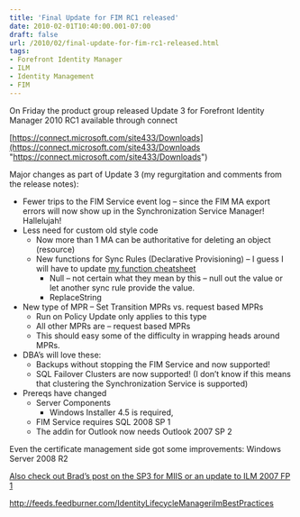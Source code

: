 ```yaml
---
title: 'Final Update for FIM RC1 released'
date: 2010-02-01T10:40:00.001-07:00
draft: false
url: /2010/02/final-update-for-fim-rc1-released.html
tags: 
- Forefront Identity Manager
- ILM
- Identity Management
- FIM
---
```


On Friday the product group released Update 3 for Forefront Identity Manager 2010 RC1 available through connect

[https://connect.microsoft.com/site433/Downloads](https://connect.microsoft.com/site433/Downloads "https://connect.microsoft.com/site433/Downloads")

Major changes as part of Update 3 (my regurgitation and comments from the release notes):

*   Fewer trips to the FIM Service event log – since the FIM MA export errors will now show up in the Synchronization Service Manager! Hallelujah!
*   Less need for custom old style code
    *   Now more than 1 MA can be authoritative for deleting an object (resource)
    *   New functions for Sync Rules (Declarative Provisioning) – I guess I will have to update [my function cheatsheet](http://www.ilmbestpractices.com/blog/2009/01/ilm-2-functions-explained.html)
        *   Null – not certain what they mean by this – null out the value or let another sync rule provide the value.
        *   ReplaceString
*   New type of MPR – Set Transition MPRs vs. request based MPRs
    *   Run on Policy Update only applies to this type
    *   All other MPRs are – request based MPRs
    *   This should easy some of the difficulty in wrapping heads around MPRs.
*   DBA’s will love these:
    *   Backups without stopping the FIM Service and now supported!
    *   SQL Failover Clusters are now supported! (I don’t know if this means that clustering the Synchronization Service is supported)
*   Prereqs have changed
    *   Server Components
        *   Windows Installer 4.5 is required,
    *   FIM Service requires SQL 2008 SP 1
    *   The addin for Outlook now needs Outlook 2007 SP 2

Even the certificate management side got some improvements: Windows Server 2008 R2

[Also check out Brad’s post on the SP3 for MIIS or an update to ILM 2007 FP 1](http://http://www.identitychaos.com/2010/01/ilm-2007-fp1-service-pack-1-build.html)

http://feeds.feedburner.com/IdentityLifecycleManagerilmBestPractices